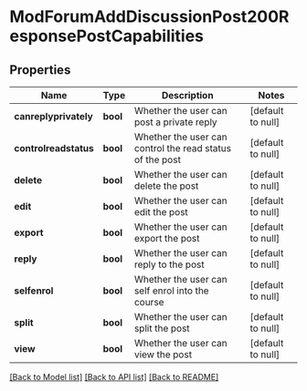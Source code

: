 # ModForumAddDiscussionPost200ResponsePostCapabilities

## Properties

Name | Type | Description | Notes
------------ | ------------- | ------------- | -------------
**canreplyprivately** | **bool** | Whether the user can post a private reply | [default to null]
**controlreadstatus** | **bool** | Whether the user can control the read status of the post | [default to null]
**delete** | **bool** | Whether the user can delete the post | [default to null]
**edit** | **bool** | Whether the user can edit the post | [default to null]
**export** | **bool** | Whether the user can export the post | [default to null]
**reply** | **bool** | Whether the user can reply to the post | [default to null]
**selfenrol** | **bool** | Whether the user can self enrol into the course | [default to null]
**split** | **bool** | Whether the user can split the post | [default to null]
**view** | **bool** | Whether the user can view the post | [default to null]

[[Back to Model list]](../README.md#documentation-for-models) [[Back to API list]](../README.md#documentation-for-api-endpoints) [[Back to README]](../README.md)



